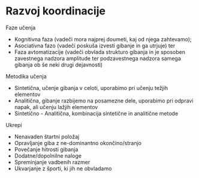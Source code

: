 # Razvoj koordinacije

Faze učenja

- Kognitivna faza (vadeči mora najprej doumeti, kaj od njega zahtevamo);
- Asociativna fazo (vadeči poskuša izvesti gibanje in ga utrjuje) ter
- Faza avtomatizacije (vadeči obvlada strukturo gibanja in je sposoben zavestnega nadzora amplitude ter podzavestnega nadzora samega gibanja ob še neki drugi dejavnosti)

Metodika učenja

- Sintetična, učenje gibanja v celoti, uporabimo pri učenju težjih elementov
- Analitična, gibanje razbijemo na posamezne dele, uporabimo pri odpravi napak, ali učenju lažjih elementov
- Sintetično - Analitična, kombinacija sintetične in analitične metode

Ukrepi

- Nenavaden štartni položaj
- Opravljanje giba z ne-dominantno okončino/stranjo
- Povečanje hitrosti gibanja
- Dodatne/dopolnilne naloge
- Spreminjanje vadbenih razmer
- Ukvarjanje z športi, ki jih ne obvladamo
